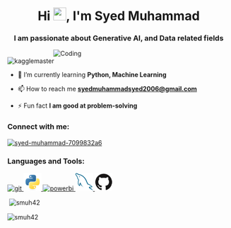 <h1 align="center">Hi <img src="https://github.com/TheDudeThatCode/TheDudeThatCode/blob/master/Assets/Hi.gif" width="29px" height= "29">, I'm Syed Muhammad</h1>
<h3 align="center">I am passionate about Generative AI, and Data related fields</h3>
<img align="right" alt="Coding" width="400" src="https://imageio.forbes.com/specials-images/imageserve/615a844b0e678d9d11c5fc26/0x0.jpg?format=jpg&height=900&width=1600&fit=bounds">

<p align="left"> <img src="https://komarev.com/ghpvc/?username=kagglemaster&label=Profile%20views&color=0e75b6&style=flat" alt="kagglemaster" /> </p>

- 🌱 I’m currently learning **Python, Machine Learning**

- 📫 How to reach me **syedmuhammadsyed2006@gmail.com**

- ⚡ Fun fact **I am good at problem-solving**

<h3 align="left">Connect with me:</h3>
<p align="left">
<a href="https://www.linkedin.com/in/syed-muhammad-5775852b7" target="blank"><img align="center" src="https://raw.githubusercontent.com/rahuldkjain/github-profile-readme-generator/master/src/images/icons/Social/linked-in-alt.svg" alt="syed-muhammad-7099832a6" height="30" width="40" /></a>
</p>

<h3 align="left">Languages and Tools:</h3>
<p align="left">
  <a href="https://git-scm.com/" target="_blank" rel="noreferrer">
    <img src="https://www.vectorlogo.zone/logos/git-scm/git-scm-icon.svg" alt="git" width="40" height="40"/>
  </a>
  <a href="https://www.python.org" target="_blank" rel="noreferrer">
    <img src="https://raw.githubusercontent.com/devicons/devicon/master/icons/python/python-original.svg" alt="python" width="40" height="40"/>
  </a>
  <a href="https://www.microsoft.com/en-us/power-platform/products/power-bi" target="_blank" rel="noreferrer">
    <img src="https://www.vectorlogo.zone/logos/microsoft_powerbi/microsoft_powerbi-icon.svg" alt="powerbi" width="40" height="40"/>
  </a>
  <a href="https://www.mysql.com/" target="_blank" rel="noreferrer">
    <img src="https://raw.githubusercontent.com/devicons/devicon/master/icons/mysql/mysql-original.svg" alt="sql" width="40" height="40"/>
  </a>
  <a href="https://github.com/" target="_blank" rel="noreferrer">
    <img src="https://raw.githubusercontent.com/devicons/devicon/master/icons/github/github-original.svg" alt="github" width="40" height="40"/>
  </a>
</p>

<p>&nbsp;<img align="center" src="https://github-readme-stats.vercel.app/api?username=smuh42&show_icons=true&locale=en" alt="smuh42" /></p>

<p><img align="center" src="https://github-readme-streak-stats.herokuapp.com/?user=smuh42&" alt="smuh42" /></p>
